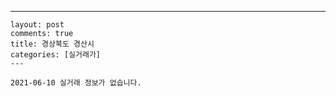 ---
    layout: post
    comments: true
    title: 경상북도 경산시
    categories: [실거래가]
    ---

    2021-06-10 실거래 정보가 없습니다.

    